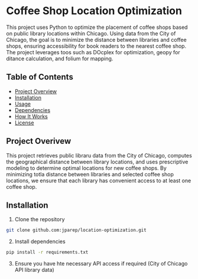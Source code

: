 # Coffee Shop Location Optimization

This project uses Python to optimize the placement of coffee shops based on public library locations within Chicago. Using data from the City of Chicago, the goal is to minimize the distance between libraries and coffee shops, ensuring accessibility for book readers to the nearest coffee shop. The project leverages toos such as DOcplex for optimization, geopy for ditance calculation, and folium for mapping.


## Table of Contents
- [Project Overview](#project-overview)
- [Installation](#installation)
- [Usage](#usage)
- [Dependencies](#dependencies)
- [How It Works](#how-it-works)
- [License](#license)


## Project Overivew

This project retrieves public libraru data from the City of Chicago, computes the geographical distance between library locations, and uses prescriptive modeling to determine optimal locations for new coffee shops. By minimizing totla distance between libraries and selected coffee shop locations, we ensure that each library has convenient access to at least one coffee shop.


## Installation

1. Clone the repository
```bash
git clone github.com:jparep/location-optimization.git
```
2. Install dependencies
```bash
pip install -r requirements.txt
```
3. Ensure you have hte necessary API access if required (City of Chicago API library data)
